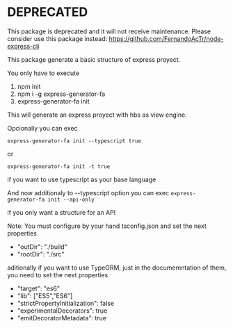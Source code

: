 # DEPRECATED

This package is deprecated and it will not receive maintenance. Please consider use this package instead: https://github.com/FernandoAcTr/node-express-cli

This package generate a basic structure of express proyect.

You only have to execute

1. npm init
2. npm i -g express-generator-fa
3. express-generator-fa init

This will generate an express proyect with hbs as view engine.

Opcionally you can exec

`express-generator-fa init --typescript true`

or

`express-generator-fa init -t true`

if you want to use typescript as your base language

And now additionaly to --typescript option you can exec
`express-generator-fa init --api-only`

if you only want a structure for an API

Note: You must configure by your hand tsconfig.json and set the next properties

- "outDir": "./build"
- "rootDir": "./src"

aditionally if you want to use TypeORM, just in the documemntation of them, you need to set the next properties
- "target": "es6"
- "lib": ["ES5","ES6"]
- "strictPropertyInitialization": false
- "experimentalDecorators": true
- "emitDecoratorMetadata": true
